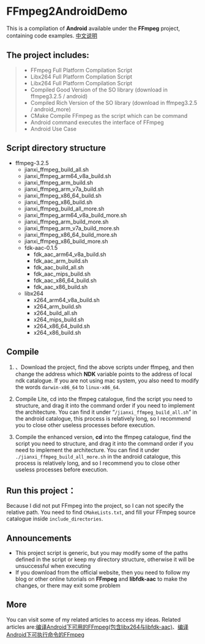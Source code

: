 # FFmpeg2AndroidDemo
This is a compilation of **Android** available under the **FFmpeg** project, containing code examples.
[中文说明](https://github.com/mabeijianxi/FFmpeg4Android/blob/master/README_CN.md)
## The project includes:
> * FFmpeg Full Platform Compilation Script
> * Libx264 Full Platform Compilation Script
> * Libx264 Full Platform Compilation Script
> * Compiled Good Version of the SO library (download in ffmpeg3.2.5 / android)
> * Compiled Rich Version of the SO library (download in ffmpeg3.2.5 / android_more)> * CMake Compile FFmpeg as the script which can be command
> * Android command executes the interface of FFmpeg
> * Android Use Case

## Script directory structure

- ffmpeg-3.2.5
	* jianxi_ffmpeg_build_all.sh
	* jianxi_ffmpeg_arm64_v8a_build.sh
	* jianxi_ffmpeg_arm_build.sh
	* jianxi_ffmpeg_arm_v7a_build.sh
	* jianxi_ffmpeg_x86_64_build.sh
	* jianxi_ffmpeg_x86_build.sh
	* jianxi_ffmpeg_build_all_more.sh
	* jianxi_ffmpeg_arm64_v8a_build_more.sh
	* jianxi_ffmpeg_arm_build_more.sh
	* jianxi_ffmpeg_arm_v7a_build_more.sh
	* jianxi_ffmpeg_x86_64_build_more.sh
	* jianxi_ffmpeg_x86_build_more.sh
	- fdk-aac-0.1.5
		* fdk_aac_arm64_v8a_build.sh
		* fdk_aac_arm_build.sh
		* fdk_aac_build_all.sh
		* fdk_aac_mips_build.sh
		* fdk_aac_x86_64_build.sh
		* fdk_aac_x86_build.sh
	- libx264
		* x264_arm64_v8a_build.sh
		* x264_arm_build.sh
		* x264_build_all.sh
		* x264_mips_build.sh
		* x264_x86_64_build.sh
		* x264_x86_build.sh

## Compile 
1. 、Download the project, find the above scripts under ffmpeg, and then change the address which **NDK** variable points to the address of local ndk catalogue. If you are not using mac system, you also need to modify the words `darwin-x86_64` to `linux-x86_64`.<br>

2. Compile Lite, cd into the ffmpeg catalogue, find the script you need to structure, and drag it into the command order if you need to implement the architecture. You can find it under “`/jianxi_ffmpeg_build_all.sh`” in the android catalogue, this process is relatively long, so I recommend you to close other useless processes before execution.<br>

3.  Compile the enhanced version, **cd** into the ffmpeg catalogue, find the script you need to structure, and drag it into the command order if you need to implement the architecture. You can find it under `./jianxi_ffmpeg_build_all_more.sh` in the android catalogue, this process is relatively long, and so I recommend you to close other useless processes before execution.

## Run this project：
Because I did not put FFmpeg into the project, so I can not specify the relative path. You need to find `CMakeLists.txt`, and fill your FFmpeg source catalogue inside `include_directories`.
## Announcements
* This project script is generic, but you may modify some of the paths defined in the script or keep my directory structure, otherwise it will be unsuccessful when executing <br>
* If you download from the official website, then you need to follow my blog or other online tutorials on **FFmpeg** and **libfdk-aac** to make the changes, or there may exit some problem

## More
You can visit some of my related articles to access my ideas. Related articles are:[编译Android下可用的FFmpeg\(包含libx264与libfdk-aac\)](http://blog.csdn.net/mabeijianxi/article/details/74544879)、[编译Android下可执行命令的FFmpeg](http://blog.csdn.net/mabeijianxi/article/details/72904694)
